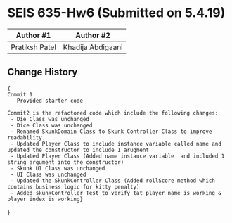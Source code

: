 # SEIS 635-Hw6 (Submitted on 5.4.19)

Author #1 | Author #2
------------ | -------------
Pratiksh Patel | Khadija Abdigaani

## Change History 
    {
    Commit 1:
     - Provided starter code

    Commit2 is the refactored code which include the following changes:
     - Die Class was unchanged
     - Dice Class was unchanged
     - Renamed SkunkDomain Class to Skunk Controller Class to improve readability.
     - Updated Player Class to include instance variable called name and updated the constructor to include 1 arugment
     - Updated Player Class (Added name instance variable  and included 1 string argument into the constructor)
     - Skunk UI Class was unchanged
     - UI Class was unchanged
     - Updated the SkunkController Class (Added rollScore method which contains business logic for kitty penalty)
     - Added skunkController Test to verify tat player name is working & player index is working}
  }
